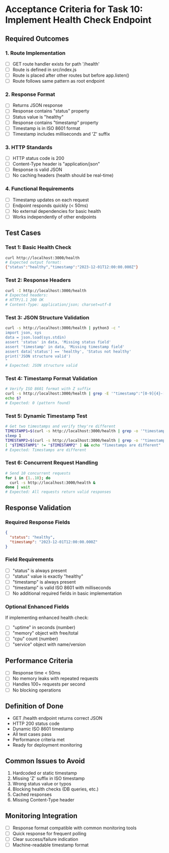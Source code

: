 # Acceptance Criteria for Task 10: Implement Health Check Endpoint

## Required Outcomes

### 1. Route Implementation
- [ ] GET route handler exists for path '/health'
- [ ] Route is defined in src/index.js
- [ ] Route is placed after other routes but before app.listen()
- [ ] Route follows same pattern as root endpoint

### 2. Response Format
- [ ] Returns JSON response
- [ ] Response contains "status" property
- [ ] Status value is "healthy"
- [ ] Response contains "timestamp" property
- [ ] Timestamp is in ISO 8601 format
- [ ] Timestamp includes milliseconds and 'Z' suffix

### 3. HTTP Standards
- [ ] HTTP status code is 200
- [ ] Content-Type header is "application/json"
- [ ] Response is valid JSON
- [ ] No caching headers (health should be real-time)

### 4. Functional Requirements
- [ ] Timestamp updates on each request
- [ ] Endpoint responds quickly (< 50ms)
- [ ] No external dependencies for basic health
- [ ] Works independently of other endpoints

## Test Cases

### Test 1: Basic Health Check
```bash
curl http://localhost:3000/health
# Expected output format:
{"status":"healthy","timestamp":"2023-12-01T12:00:00.000Z"}
```

### Test 2: Response Headers
```bash
curl -I http://localhost:3000/health
# Expected headers:
# HTTP/1.1 200 OK
# Content-Type: application/json; charset=utf-8
```

### Test 3: JSON Structure Validation
```bash
curl -s http://localhost:3000/health | python3 -c "
import json, sys
data = json.load(sys.stdin)
assert 'status' in data, 'Missing status field'
assert 'timestamp' in data, 'Missing timestamp field'
assert data['status'] == 'healthy', 'Status not healthy'
print('JSON structure valid')
"
# Expected: JSON structure valid
```

### Test 4: Timestamp Format Validation
```bash
# Verify ISO 8601 format with Z suffix
curl -s http://localhost:3000/health | grep -E '"timestamp":"[0-9]{4}-[0-9]{2}-[0-9]{2}T[0-9]{2}:[0-9]{2}:[0-9]{2}\.[0-9]{3}Z"'
echo $?
# Expected: 0 (pattern found)
```

### Test 5: Dynamic Timestamp Test
```bash
# Get two timestamps and verify they're different
TIMESTAMP1=$(curl -s http://localhost:3000/health | grep -o '"timestamp":"[^"]*"')
sleep 1
TIMESTAMP2=$(curl -s http://localhost:3000/health | grep -o '"timestamp":"[^"]*"')
[ "$TIMESTAMP1" != "$TIMESTAMP2" ] && echo "Timestamps are different" || echo "ERROR: Timestamps are same"
# Expected: Timestamps are different
```

### Test 6: Concurrent Request Handling
```bash
# Send 10 concurrent requests
for i in {1..10}; do
  curl -s http://localhost:3000/health &
done | wait
# Expected: All requests return valid responses
```

## Response Validation

### Required Response Fields
```json
{
  "status": "healthy",
  "timestamp": "2023-12-01T12:00:00.000Z"
}
```

### Field Requirements
- [ ] "status" is always present
- [ ] "status" value is exactly "healthy"
- [ ] "timestamp" is always present
- [ ] "timestamp" is valid ISO 8601 with milliseconds
- [ ] No additional required fields in basic implementation

### Optional Enhanced Fields
If implementing enhanced health check:
- [ ] "uptime" in seconds (number)
- [ ] "memory" object with free/total
- [ ] "cpu" count (number)
- [ ] "service" object with name/version

## Performance Criteria
- [ ] Response time < 50ms
- [ ] No memory leaks with repeated requests
- [ ] Handles 100+ requests per second
- [ ] No blocking operations

## Definition of Done
- GET /health endpoint returns correct JSON
- HTTP 200 status code
- Dynamic ISO 8601 timestamp
- All test cases pass
- Performance criteria met
- Ready for deployment monitoring

## Common Issues to Avoid
1. Hardcoded or static timestamp
2. Missing 'Z' suffix in ISO timestamp
3. Wrong status value or typos
4. Blocking health checks (DB queries, etc.)
5. Cached responses
6. Missing Content-Type header

## Monitoring Integration
- [ ] Response format compatible with common monitoring tools
- [ ] Quick response for frequent polling
- [ ] Clear success/failure indication
- [ ] Machine-readable timestamp format